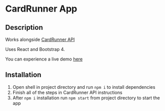 
# CardRunner App

## Description
Works alongside [CardRunner API](https://github.com/ThisIsYoav/card-runner-api)

Uses React and Bootstrap 4.

You can experience a live demo [here](https://cardrunner.thisisyoav.com)

## Installation
1. Open shell in project directory and run `npm i` to install dependencies
2. Finish all of the steps in CardRunner API instructions
3. After `npm i` installation run `npm start` from project directory to start the app
